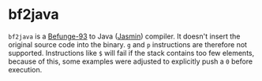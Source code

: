 # bf2java
`bf2java` is a [Befunge-93](https://esolangs.org/wiki/Befunge "Befunge-93") to Java ([Jasmin](http://jasmin.sourceforge.net/ "Jasmin")) compiler.
It doesn't insert the original source code into the binary.
`g` and `p` instructions are therefore not supported.
Instructions like `$` will fail if the stack contains too few elements, because of this, some examples were adjusted to explicitly push a `0` before execution.
